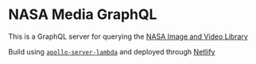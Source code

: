 # NASA Media GraphQL

This is a GraphQL server for querying the [NASA Image and Video Library](https://images.nasa.gov/docs/images.nasa.gov_api_docs.pdf)

Build using [`apollo-server-lambda`](https://www.apollographql.com/docs/apollo-server/deployment/lambda/) and deployed through [Netlify](https://netlify.com)
